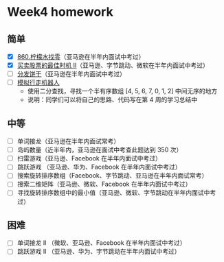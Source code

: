 # Week4 homework

## 简单

* [x] [860.柠檬水找零](https://leetcode-cn.com/problems/lemonade-change/description/)（亚马逊在半年内面试中考过）
* [x] [买卖股票的最佳时机 II](https://leetcode-cn.com/problems/best-time-to-buy-and-sell-stock-ii/description/)（亚马逊、字节跳动、微软在半年内面试中考过）
* [ ] [分发饼干](https://leetcode-cn.com/problems/assign-cookies/description/)（亚马逊在半年内面试中考过）
* [ ] [模拟行走机器人](https://leetcode-cn.com/problems/walking-robot-simulation/description/)
  * 使用二分查找，寻找一个半有序数组 [4, 5, 6, 7, 0, 1, 2] 中间无序的地方
  * 说明：同学们可以将自己的思路、代码写在第 4 周的学习总结中

## 中等

* [ ] 单词接龙（亚马逊在半年内面试常考）
* [ ] 岛屿数量（近半年内，亚马逊在面试中考查此题达到 350 次）
* [ ] 扫雷游戏（亚马逊、Facebook 在半年内面试中考过）
* [ ] 跳跃游戏 （亚马逊、华为、Facebook 在半年内面试中考过）
* [ ] 搜索旋转排序数组（Facebook、字节跳动、亚马逊在半年内面试常考）
* [ ] 搜索二维矩阵（亚马逊、微软、Facebook 在半年内面试中考过）
* [ ] 寻找旋转排序数组中的最小值（亚马逊、微软、字节跳动在半年内面试中考过）

## 困难

* [ ] 单词接龙 II （微软、亚马逊、Facebook 在半年内面试中考过）
* [ ] 跳跃游戏 II （亚马逊、华为、字节跳动在半年内面试中考过）
